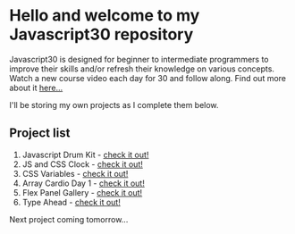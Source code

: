 # Hello and welcome to my Javascript30 repository

Javascript30 is designed for beginner to intermediate programmers to improve their skills and/or refresh their knowledge on various concepts. Watch a new course video each day for 30 and follow along. Find out more about it [here...](https://wesbos.com/javascript30/)

I'll be storing my own projects as I complete them below.

## Project list

1. Javascript Drum Kit - [check it out!](https://senatrius.github.io/javascript-30/01%20-%20JavaScript%20Drum%20Kit/)
2. JS and CSS Clock - [check it out!](https://senatrius.github.io/javascript-30/02%20-%20JS%20and%20CSS%20Clock/)
3. CSS Variables - [check it out!](https://senatrius.github.io/javascript-30/03%20-%20CSS%20Variables/)
4. Array Cardio Day 1 - [check it out!](https://senatrius.github.io/javascript-30/04%20-%20Array%20Cardio%20Day%201/)
5. Flex Panel Gallery - [check it out!](https://senatrius.github.io/javascript-30/05%20-%20Flex%20Panel%20Gallery/)
6. Type Ahead - [check it out!](https://senatrius.github.io/javascript-30/06%20-%20Type%20Ahead/)

Next project coming tomorrow...